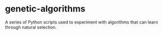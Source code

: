 # genetic-algorithms
A series of Python scripts used to experiment with algorithms that can learn through natural selection.

